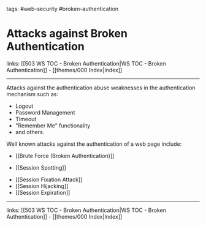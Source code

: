 tags: #web-security #broken-authentication

# Attacks against Broken Authentication

links: [[503 WS TOC - Broken Authentication|WS TOC - Broken Authentication]] - [[themes/000 Index|Index]]

---

Attacks against the authentication abuse weaknesses in the authentication mechanism such as: 

- Logout
- Password Management
- Timeout
- "Remember Me" functionality
- and others. 

Well known attacks against the authentication of a web page include:

* [[Brute Force (Broken Authentication)]]
- [[Session Spotting]]
* [[Session Fixation Attack]]
* [[Session Hijacking]]
* [[Session Expiration]]

---
links: [[503 WS TOC - Broken Authentication|WS TOC - Broken Authentication]] - [[themes/000 Index|Index]]